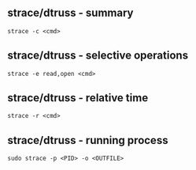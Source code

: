 strace/dtruss - summary
-----------------------

```
strace -c <cmd>
```

strace/dtruss - selective operations
------------------------------------

```
strace -e read,open <cmd>
```

strace/dtruss - relative time
-----------------------------

```
strace -r <cmd>
```

strace/dtruss - running process
-------------------------------

```
sudo strace -p <PID> -o <OUTFILE>
```
